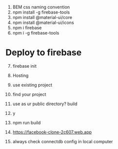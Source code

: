 1. BEM css naming convention
2. npm install -g firebase-tools
3. npm install @material-ui/core
4. npm install @material-ui/icons
5. npm i firebase
6. npm i -g firebase-tools

# Deploy to firebase

7. firebase init
8. Hosting
9. use existing project
10. find your project
11. use as ur public directory? build
12. y
13. npm run build

14. https://facebook-clone-2c607.web.app
15. always check connectdb config in local computer
